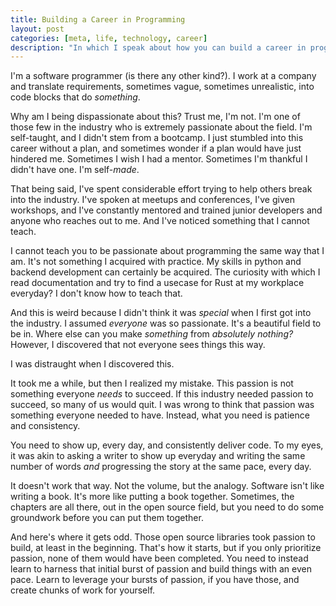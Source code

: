 ```yaml
---
title: Building a Career in Programming
layout: post
categories: [meta, life, technology, career]
description: "In which I speak about how you can build a career in programming, and how the experience has been for me, personally."
---
```


I'm a software programmer (is there any other kind?). I work at a company and
translate requirements, sometimes vague, sometimes unrealistic, into code
blocks that do _something_.

Why am I being dispassionate about this? Trust me, I'm not. I'm one of those
few in the industry who is extremely passionate about the field. I'm
self-taught, and I didn't stem from a bootcamp. I just stumbled into this
career without a plan, and sometimes wonder if a plan would have just hindered
me. Sometimes I wish I had a mentor. Sometimes I'm thankful I didn't have one.
I'm self-_made_.

That being said, I've spent considerable effort trying to help others break
into the industry.  I've spoken at meetups and conferences, I've given
workshops, and I've constantly mentored and trained junior developers and
anyone who reaches out to me. And I've noticed something that I cannot teach.

I cannot teach you to be passionate about programming the same way that I am.
It's not something I acquired with practice. My skills in python and backend
development can certainly be acquired. The curiosity with which I read
documentation and try to find a usecase for Rust at my workplace everyday? I
don't know how to teach that.

And this is weird because I didn't think it was _special_ when I first got into
the industry. I assumed _everyone_ was so passionate. It's a beautiful field to
be in. Where else can you make _something_ from _absolutely nothing?_ However,
I discovered that not everyone sees things this way.

I was distraught when I discovered this.

It took me a while, but then I realized my mistake. This passion is not
something everyone _needs_ to succeed. If this industry needed passion to
succeed, so many of us would quit. I was wrong to think that passion was
something everyone needed to have. Instead, what you need is patience and
consistency.

You need to show up, every day, and consistently deliver code. To my eyes, it
was akin to asking a writer to show up everyday and writing the same number of
words _and_ progressing the story at the same pace, every day.

It doesn't work that way. Not the volume, but the analogy. Software isn't like
writing a book. It's more like putting a book together. Sometimes, the chapters
are all there, out in the open source field, but you need to do some groundwork
before you can put them together.

And here's where it gets odd. Those open source libraries took passion to
build, at least in the beginning. That's how it starts, but if you only
prioritize passion, none of them would have been completed. You need to instead
learn to harness that initial burst of passion and build things with an even
pace. Learn to leverage your bursts of passion, if you have those, and create
chunks of work for yourself. 


